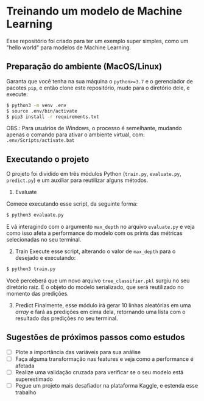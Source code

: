# Treinando um modelo de Machine Learning

Esse repositório foi criado para ter um exemplo super simples, como um "hello world" para modelos de Machine Learning. 

## Preparação do ambiente (MacOS/Linux)
Garanta que você tenha na sua máquina o `python>=3.7` e o gerenciador de pacotes `pip`, e então clone este repositório, mude para o diretório dele, e execute:

```bash
$ python3 -m venv .env
$ source .env/bin/activate
$ pip3 install -r requirements.txt
```

OBS.: Para usuários de Windows, o processo é semelhante, mudando apenas o comando para ativar o ambiente virtual, com: `.env/Scripts/activate.bat`

## Executando o projeto
O projeto foi dividido em três módulos Python (`train.py`, `evaluate.py`, `predict.py`) e um auxiliar para reutilizar alguns métodos.

1) Evaluate

Comece executando esse script, da seguinte forma:
```bash
$ python3 evaluate.py
```
E vá interagindo com o argumento `max_depth` no arquivo `evaluate.py` e veja como isso afeta a performance do modelo com os prints das métricas selecionadas no seu terminal.

2) Train
Execute esse script, alterando o valor de `max_depth` para o desejado e executando:

```bash
$ python3 train.py
```
Você perceberá que um novo arquivo `tree_classifier.pkl` surgiu no seu diretório raiz. É o objeto do modelo serializado, que será reutilizado no momento das predições.

3) Predict
Finalmente, esse módulo irá gerar 10 linhas aleatórias em uma *array* e fará as predições em cima dela, retornando uma lista com o resultado das predições no seu terminal.

## Sugestões de próximos passos como estudos
- [ ] Plote a importância das variáveis para sua análise
- [ ] Faça alguma transformação nas features e veja como a performance é afetada
- [ ] Realize uma validação cruzada para verificar se o seu modelo está superestimado
- [ ] Pegue um projeto mais desafiador na plataforma Kaggle, e estenda esse trabalho
